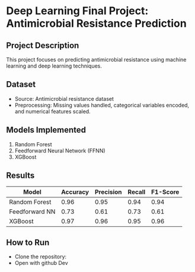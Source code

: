 # Deep Learning Final Project: Antimicrobial Resistance Prediction

## Project Description
This project focuses on predicting antimicrobial resistance using machine learning and deep learning techniques. 

## Dataset
- Source: Antimicrobial resistance dataset
- Preprocessing: Missing values handled, categorical variables encoded, and numerical features scaled.

## Models Implemented
1. Random Forest
2. Feedforward Neural Network (FFNN)
3. XGBoost

## Results
| Model               | Accuracy | Precision | Recall | F1-Score |
|---------------------|----------|-----------|--------|----------|
| Random Forest       | 0.96     | 0.95      | 0.94   | 0.94     |
| Feedforward NN      | 0.73     | 0.61      | 0.73   | 0.61     |
| XGBoost             | 0.97     | 0.96      | 0.95   | 0.96     |

## How to Run
- Clone the repository:
- Open with github Dev
